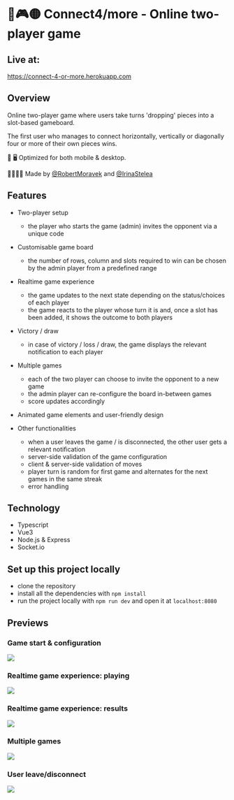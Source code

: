 # 🔴🎮🟡 Connect4/more - Online two-player game

## Live at:

https://connect-4-or-more.herokuapp.com

## Overview

Online two-player game where users take turns 'dropping' pieces into a slot-based gameboard.

The first user who manages to connect horizontally, vertically or diagonally four or more of their own pieces wins.

📱 🖥 Optimized for both mobile & desktop.

👨‍💻👩‍💻 Made by [@RobertMoravek](https://www.github.com/RobertMoravek) and [@IrinaStelea](https://www.github.com/IrinaStelea)

## Features

-   Two-player setup
    -   the player who starts the game (admin) invites the opponent via a unique code

-   Customisable game board
    -   the number of rows, column and slots required to win can be chosen by the admin player from a predefined range

-   Realtime game experience

    -   the game updates to the next state depending on the status/choices of each player
    -   the game reacts to the player whose turn it is and, once a slot has been added, it shows the outcome to both players

-   Victory / draw
    -   in case of victory / loss / draw, the game displays the relevant notification to each player

-   Multiple games

    -   each of the two player can choose to invite the opponent to a new game
    -   the admin player can re-configure the board in-between games
    -   score updates accordingly

-   Animated game elements and user-friendly design

-   Other functionalities
    -   when a user leaves the game / is disconnected, the other user gets a relevant notification
    -   server-side validation of the game configuration
    -   client & server-side validation of moves
    -   player turn is random for first game and alternates for the next games in the same streak
    -   error handling

## Technology

-   Typescript
-   Vue3
-   Node.js & Express
-   Socket.io

## Set up this project locally

-   clone the repository
-   install all the dependencies with `npm install`
-   run the project locally with `npm run dev` and open it at `localhost:8080`

## Previews

### Game start & configuration

<img src="Vue/scr/assets/game_start.gif">

<br>

### Realtime game experience: playing

<img src="Vue/scr/assets/playing.gif">

<br>

### Realtime game experience: results

<img src="Vue/scr/assets/results.gif">

<br>

### Multiple games

<img src="Vue/scr/assets/play_again.gif">

### User leave/disconnect

<img src="Vue/scr/assets/leave_disconnect.gif">

<br>
